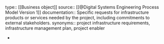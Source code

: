type:: [[Business object]]
source:: [[@Digital Systems Engineering Process Model Version 1]]
documentation:: Specific requests for infrastructure products or services needed by the project, including commitments to external stakeholders. 
synonyms:: project infrastructure requirements, infrastructure management plan, project enabler

-